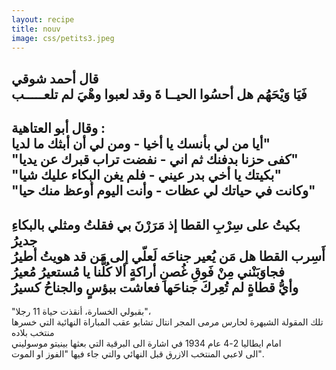 ```yaml
---
layout: recipe
title: nouv
image: css/petits3.jpeg
---
```

قال أحمد شوقي    
فَيَا وَيْحَهُم هل أحسُوا الحيــا ةَ وقد لعبوا وهْيَ لم تلعـــــب    
--------------    
وقال أبو العتاهية :       
 أيا من لي بأنسك يا أخيا - ومن لي أن أبثك ما لديا"    
"كفى حزنا بدفنك ثم اني - نفضت تراب قبرك عن يديا"    
"بكيتك يا أخي بدر عيني - فلم يغن البكاء عليك شيا"    
"وكانت في حياتك لي عظات - وأنت اليوم أوعظ منك حيا"    
-----------------    
بكيتُ على سِرْبِ القطا إذ مَرَرْنَ بي فقلتُ ومثلي بالبكاءِ جديرُ    
 أَسِرب القطا هل مَن يُعير جناحَه لَعلّي إلى مَن قد هويتُ  أطيرُ    
 فجاوَبَنْني مِنْ فَوقِ غُصنِ أراكةٍ ألا كُلُّنا يا مُستعيرُ مُعيرُ    
 وأيُّ قطاةٍ لم تُعِركَ جناحَها فعاشت ببؤسٍ والجناحُ كسيرُ    
--------------   	
    
    
"بقبولي الخسارة، أنقذت حياة 11 رجلا"،     
   تلك المقولة الشيهرة لحارس مرمى المجر انتال تشابو عقب المباراة النهائية التي خسرها منتخب بلاده     
 امام ايطاليا 2-4 عام 1934 في اشارة الى البرقية التي بعثها بينيتو موسوليني    
الى لاعبي المنتخب الازرق قبل النهائي والتي جاء فيها "الفوز او الموت".






